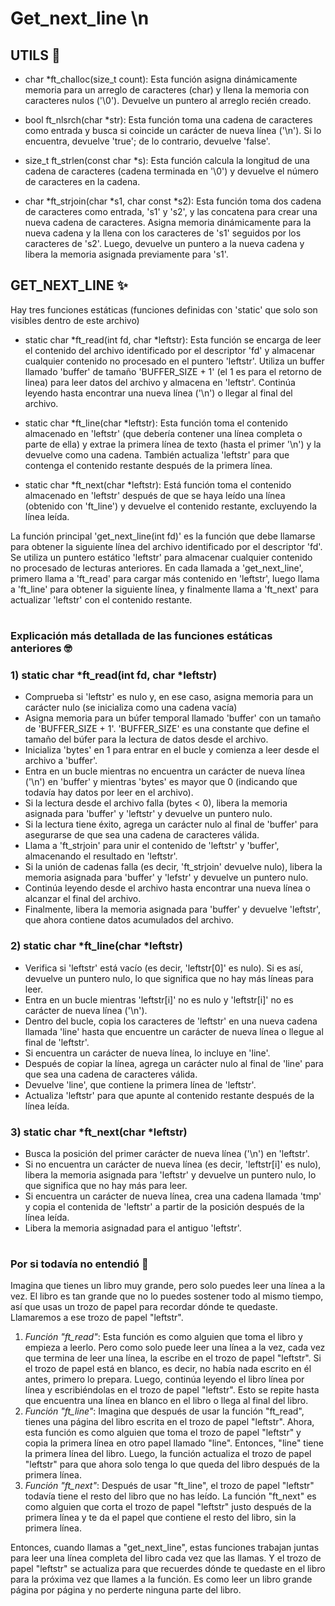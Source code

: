 # Get_next_line \n

## UTILS 🔧
* char *ft_challoc(size_t count): Esta función asigna dinámicamente memoria para un arreglo de caracteres (char) y llena la memoria con caracteres nulos ('\0'). Devuelve un puntero al arreglo recién creado.

* bool ft_nlsrch(char *str): Esta función toma una cadena de caracteres como entrada y busca si coincide un carácter de nueva línea ('\n'). Si lo encuentra, devuelve 'true'; de lo contrario, devuelve 'false'.

* size_t ft_strlen(const char *s): Esta función calcula la longitud de una cadena de caracteres (cadena terminada en '\0') y devuelve el número de caracteres en la cadena.

* char *ft_strjoin(char *s1, char const *s2): Esta función toma dos cadena de caracteres como entrada, 's1' y 's2', y las concatena para crear una nueva cadena de caracteres. Asigna memoria dinámicamente para la nueva cadena y la llena con los caracteres de 's1' seguidos por los caracteres de 's2'. Luego, devuelve un puntero a la nueva cadena y libera la memoria asignada previamente para 's1'.

## GET_NEXT_LINE ✨

Hay tres funciones estáticas (funciones definidas con 'static' que solo son visibles dentro de este archivo)

* static char *ft_read(int fd, char *leftstr): Esta función se encarga de leer el contenido del archivo identificado por el descriptor 'fd' y almacenar cualquier contenido no procesado en el puntero 'leftstr'. Utiliza un buffer llamado 'buffer' de tamaño 'BUFFER_SIZE + 1' (el 1 es para el retorno de linea) para leer datos del archivo y almacena en 'leftstr'. Continúa leyendo hasta encontrar una nueva línea ('\n') o llegar al final del archivo.

* static char *ft_line(char *leftstr): Esta función toma el contenido almacenado en 'leftstr' (que debería contener una línea completa o parte de ella) y extrae la primera línea de texto (hasta el primer '\n') y la devuelve como una cadena. También actualiza 'leftstr' para que contenga el contenido restante después de la primera línea.

* static char *ft_next(char *leftstr): Está función toma el contenido almacenado en 'leftstr' después de que se haya leído una línea (obtenido con 'ft_line') y devuelve el contenido restante, excluyendo la línea leída.

La función principal 'get_next_line(int fd)' es la función que debe llamarse para obtener la siguiente línea del archivo identificado por el descriptor 'fd'. Se utiliza un puntero estático 'leftstr' para almacenar cualquier contenido no procesado de lecturas anteriores. En cada llamada a 'get_next_line', primero llama a 'ft_read' para cargar más contenido en 'leftstr', luego llama a 'ft_line' para obtener la siguiente línea, y finalmente llama a 'ft_next' para actualizar 'leftstr' con el contenido restante.
#
### Explicación más detallada de las funciones estáticas anteriores 🤓
### 1) static char *ft_read(int fd, char *leftstr)
* Comprueba si 'leftstr' es nulo y, en ese caso, asigna memoria para un carácter nulo (se inicializa como una cadena vacía)
* Asigna memoria para un búfer temporal llamado 'buffer' con un tamaño de 'BUFFER_SIZE + 1'. 'BUFFER_SIZE' es una constante que define el tamaño del búfer para la lectura de datos desde el archivo.
* Inicializa 'bytes' en 1 para entrar en el bucle y comienza a leer desde el archivo a 'buffer'.
* Entra en un bucle mientras no encuentra un carácter de nueva línea ('\n') en 'buffer' y mientras 'bytes' es mayor que 0 (indicando que todavía hay datos por leer en el archivo).
* Si la lectura desde el archivo falla (bytes < 0), libera la memoria asignada para 'buffer' y 'leftstr' y devuelve un puntero nulo.
* Si la lectura tiene éxito, agrega un carácter nulo al final de 'buffer' para asegurarse de que sea una cadena de caracteres válida.
* Llama a 'ft_strjoin' para unir el contenido de 'leftstr' y 'buffer', almacenando el resultado en 'leftstr'.
* Si la unión de cadenas falla (es decir, 'ft_strjoin' devuelve nulo), libera la memoria asignada para 'buffer' y 'lefstr' y devuelve un puntero nulo.
* Continúa leyendo desde el archivo hasta encontrar una nueva línea o alcanzar el final del archivo.
* Finalmente, libera la memoria asignada para 'buffer' y devuelve 'leftstr', que ahora contiene datos acumulados del archivo.

### 2) static char *ft_line(char *leftstr)
* Verifica si 'leftstr' está vacío (es decir, 'leftstr[0]' es nulo). Si es así, devuelve un puntero nulo, lo que significa que no hay más líneas para leer.
* Entra en un bucle mientras 'leftstr[i]' no es nulo y 'leftstr[i]' no es carácter de nueva línea ('\n').
* Dentro del bucle, copia los caracteres de 'leftstr' en una nueva cadena llamada 'line' hasta que encuentre un carácter de nueva línea o llegue al final de 'leftstr'.
* Si encuentra un carácter de nueva línea, lo incluye en 'line'.
* Después de copiar la línea, agrega un carácter nulo al final de 'line' para que sea una cadena de caracteres válida.
* Devuelve 'line', que contiene la primera línea de 'leftstr'.
* Actualiza 'leftstr' para que apunte al contenido restante después de la línea leída.

### 3) static char *ft_next(char *leftstr)
* Busca la posición del primer carácter de nueva línea ('\n') en 'leftstr'.
* Si no encuentra un carácter de nueva línea (es decir, 'leftstr[i]' es nulo), libera la memoria asignada para 'leftstr' y devuelve un puntero nulo, lo que significa que no hay más para leer.
* Si encuentra un carácter de nueva línea, crea una cadena llamada 'tmp' y copia el contenida de 'leftstr' a partir de la posición después de la línea leída.
* Libera la memoria asignadad para el antiguo 'leftstr'.
#
#
### Por si todavía no entendió 🤡

Imagina que tienes un libro muy grande, pero solo puedes leer una línea a la vez. El libro es tan grande que no lo puedes sostener todo al mismo tiempo, así que usas un trozo de papel para recordar dónde te quedaste. Llamaremos a ese trozo de papel "leftstr".

1. _Función "ft_read"_:  Esta función es como alguien que toma el libro y empieza a leerlo. Pero como solo puede leer una línea a la vez, cada vez que termina de leer una línea, la escribe en el trozo de papel "leftstr". Si el trozo de papel está en blanco, es decir, no había nada escrito en él antes, primero lo prepara. Luego, continúa leyendo el libro línea por línea y escribiéndolas en el trozo de papel "leftstr". Esto se repite hasta que encuentra una línea en blanco en el libro o llega al final del libro.
2. _Función "ft_line"_:  Imagina que después de usar la función "ft_read", tienes una página del libro escrita en el trozo de papel "leftstr". Ahora, esta función es como alguien que toma el trozo de papel "leftstr" y copia la primera línea en otro papel llamado "line". Entonces, "line" tiene la primera línea del libro. Luego, la función actualiza el trozo de papel "leftstr" para que ahora solo tenga lo que queda del libro después de la primera línea.
3. _Función "ft_next"_:  Después de usar "ft_line", el trozo de papel "leftstr" todavía tiene el resto del libro que no has leído. La función "ft_next" es como alguien que corta el trozo de papel "leftstr" justo después de la primera línea y te da el papel que contiene el resto del libro, sin la primera línea.

Entonces, cuando llamas a "get_next_line", estas funciones trabajan juntas para leer una línea completa del libro cada vez que las llamas. Y el trozo de papel "leftstr" se actualiza para que recuerdes dónde te quedaste en el libro para la próxima vez que llames a la función. Es como leer un libro grande página por página y no perderte ninguna parte del libro.
